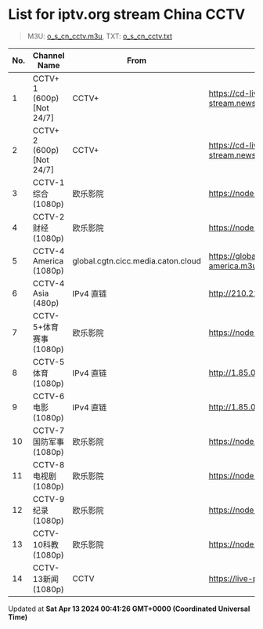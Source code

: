 # List for **iptv.org stream China CCTV**

> M3U: [o_s_cn_cctv.m3u](/o_s_cn_cctv.m3u), TXT: [o_s_cn_cctv.txt](/txt/o_s_cn_cctv.txt)

| No. | Channel Name | From | Source |
| --- | ------------ | ---- | ------ |
| 1 | CCTV+ 1 (600p) [Not 24/7] | CCTV+ | <https://cd-live-stream.news.cctvplus.com/live/smil:CHANNEL1.smil/playlist.m3u8> |
| 2 | CCTV+ 2 (600p) [Not 24/7] | CCTV+ | <https://cd-live-stream.news.cctvplus.com/live/smil:CHANNEL2.smil/playlist.m3u8> |
| 3 | CCTV-1综合 (1080p) | 欧乐影院 | <https://node1.olelive.com:6443/live/CCTV1HD/hls.m3u8> |
| 4 | CCTV-2财经 (1080p) | 欧乐影院 | <https://node1.olelive.com:6443/live/CCTV2HD/hls.m3u8> |
| 5 | CCTV-4 America (1080p) | global.cgtn.cicc.media.caton.cloud | <https://global.cgtn.cicc.media.caton.cloud/master/cgtn-america.m3u8> |
| 6 | CCTV-4 Asia (480p) | IPv4 直链 | <http://210.210.155.37/qwr9ew/s/s19/index.m3u8> |
| 7 | CCTV-5+体育赛事 (1080p) | 欧乐影院 | <https://node1.olelive.com:6443/live/CCTV5PHD/hls.m3u8> |
| 8 | CCTV-5体育 (1080p) | IPv4 直链 | <http://1.85.0.62:808/hls/503/index.m3u8> |
| 9 | CCTV-6电影 (1080p) | IPv4 直链 | <http://1.85.0.62:808/hls/6/index.m3u8> |
| 10 | CCTV-7国防军事 (1080p) | 欧乐影院 | <https://node1.olelive.com:6443/live/CCTV7HD/hls.m3u8> |
| 11 | CCTV-8电视剧 (1080p) | 欧乐影院 | <https://node1.olelive.com:6443/live/CCTV8HD/hls.m3u8> |
| 12 | CCTV-9纪录 (1080p) | 欧乐影院 | <https://node1.olelive.com:6443/live/CCTV9HD/hls.m3u8> |
| 13 | CCTV-10科教 (1080p) | 欧乐影院 | <https://node1.olelive.com:6443/live/CCTV10HD/hls.m3u8> |
| 14 | CCTV-13新闻 (1080p) | CCTV | <https://live-play.cctvnews.cctv.com/cctv/merge_cctv13.m3u8> |

Updated at **Sat Apr 13 2024 00:41:26 GMT+0000 (Coordinated Universal Time)**
